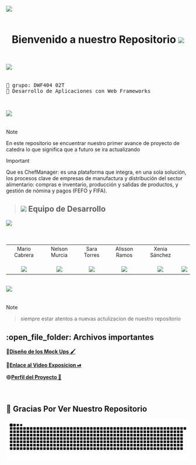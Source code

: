 <img src="https://user-images.githubusercontent.com/73097560/115834477-dbab4500-a447-11eb-908a-139a6edaec5c.gif"><br><br>

<h1 align="center"><b>Bienvenido a nuestro Repositorio </b><img src="https://media.giphy.com/media/hvRJCLFzcasrR4ia7z/giphy.gif" width="35"></h1>
<br>

<img src="https://user-images.githubusercontent.com/73097560/115834477-dbab4500-a447-11eb-908a-139a6edaec5c.gif"><br><br>
<pre>
🌱 grupo: DWF404 02T
🌱 Desarrollo de Aplicaciones con Web Frameworks
</pre> <br>
<img src="https://user-images.githubusercontent.com/73097560/115834477-dbab4500-a447-11eb-908a-139a6edaec5c.gif"><br><br>

> [!NOTE]
>  En este repositorio se encuentrar nuestro primer avance de proyecto de catedra lo que significa que a futuro  se ira actualizando 

> [!IMPORTANT]
> Que es ChefManager: es una plataforma que integra, en una sola solución, los procesos clave de empresas de manufactura y distribución del sector alimentario: compras e inventario, producción y salidas de productos, y gestión de nómina y pagos (FEFO y FIFA).

> ## <picture><img src = "https://github.com/7oSkaaa/7oSkaaa/blob/main/Images/about_me.gif?raw=true" width = 50px></picture><b> Equipo de Desarrollo</b>
<div style={padding: 10px}>
  <table style={margin: 0 auto}>
  <tr align="center">
   <td>Mario Cabrera</td>
    <td>Nelson Murcia</td>
    <td>Sara Torres</td>
    <td>Alisson Ramos</td>
    <td>Xenia Sánchez</td>
<img src="https://user-images.githubusercontent.com/73097560/115834477-dbab4500-a447-11eb-908a-139a6edaec5c.gif"><br><br>
  </tr>
    <tr align="center">
    <td> <br><picture><img src = "https://github.com/7oSkaaa/7oSkaaa/blob/main/Images/about_me.gif?raw=true" width = 50px></picture> </td>
    <td><br> <picture><img src = "https://github.com/7oSkaaa/7oSkaaa/blob/main/Images/about_me.gif?raw=true" width = 50px></picture> </td>
    <td> <br><picture><img src = "https://github.com/7oSkaaa/7oSkaaa/blob/main/Images/about_me.gif?raw=true" width = 50px></picture> </td>
    <td> <br> <picture><img src = "https://github.com/7oSkaaa/7oSkaaa/blob/main/Images/about_me.gif?raw=true" width = 50px></picture> </td>
    <td><br><picture><img src = "https://github.com/7oSkaaa/7oSkaaa/blob/main/Images/about_me.gif?raw=true" width = 50px></picture> </td>
    <td><br><picture><img src = "https://github.com/7oSkaaa/7oSkaaa/blob/main/Images/about_me.gif?raw=true" width = 50px></picture> </td>
      
  </tr>
</table>
<br>
<img src="https://user-images.githubusercontent.com/73097560/115834477-dbab4500-a447-11eb-908a-139a6edaec5c.gif"><br><br>

> [!NOTE]
> > siempre estar atentos a nuevas actulizacion de nuestro repositorio<br>

<h2>:open_file_folder: Archivos importantes </h2>

🔴[**Diseño de los Mock Ups 🖌**]()<br>

🔴[**Enlace al Video Exposicion ⏯**](https://drive.google.com/file/d/119KIacxyeNXiWJYoisyi8xMZk12UidzN/view?usp=sharing)

🟢[**Perfil del Proyecto 📗**]()





<br>

## 🐍 Gracias Por Ver Nuestro Repositorio
	
<p align = "center">
	<img src = "https://github.com/7oSkaaa/7oSkaaa/blob/output/github-contribution-grid-snake.svg?" alt = "Snake Game"/>
</p>



